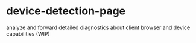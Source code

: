 # device-detection-page
analyze and forward detailed diagnostics about client browser and device capabilities (WIP)
